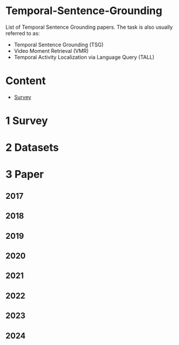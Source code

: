 # Temporal-Sentence-Grounding

List of Temporal Sentence Grounding papers.
The task is also usually referred to as:
- Temporal Sentence Grounding (TSG)
- Video Moment Retrieval (VMR)
- Temporal Activity Localization via Language Query (TALL)

# Content
- [Survey](#1-Survey) 

# 1 Survey
# 2 Datasets
# 3 Paper
## 2017
## 2018
## 2019
## 2020 
## 2021
## 2022
## 2023
## 2024
